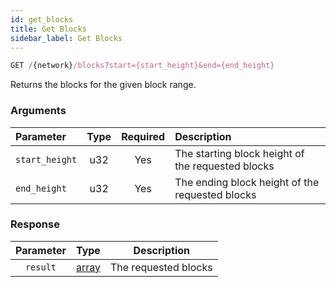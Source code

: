 ```yaml
---
id: get_blocks
title: Get Blocks
sidebar_label: Get Blocks
---
```


```javascript title=ENDPOINT
GET /{network}/blocks?start={start_height}&end={end_height}
```

Returns the blocks for the given block range.

### Arguments

| Parameter             | Type | Required | Description                                       |
|:----------------------|:----:|:--------:|:--------------------------------------------------|
| `start_height`        | u32  |   Yes    | The starting block height of the requested blocks |
| `end_height`          | u32  |   Yes    | The ending block height of the requested blocks   |


### Response

| Parameter |                 Type                 |     Description      |
|:---------:|:------------------------------------:|:--------------------:|
| `result`  | [array](../../concepts/beginner/05_blocks.md) | The requested blocks |

